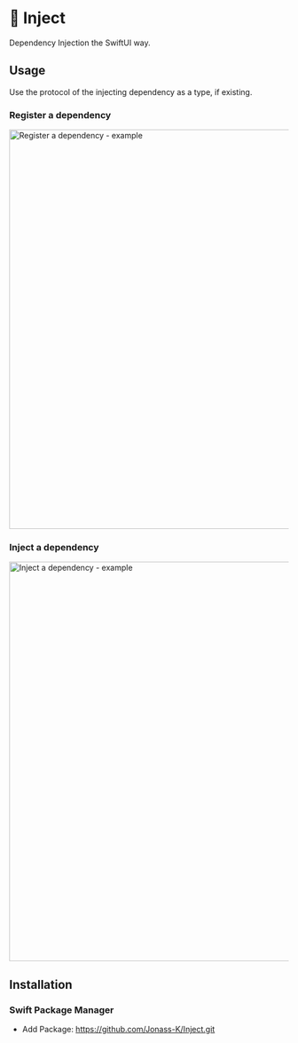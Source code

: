 # :syringe: Inject
Dependency Injection the SwiftUI way.

## Usage 
Use the protocol of the injecting dependency as a type, if existing.
### Register a dependency
<img width="720" alt="Register a dependency - example" src="https://user-images.githubusercontent.com/60469464/173398427-c8615250-4194-4f8d-a88a-6e50a3183075.png">

### Inject a dependency
<img width="720" alt="Inject a dependency - example" src="https://user-images.githubusercontent.com/60469464/173398349-2ab7858c-0289-48a8-aa0a-38c39328076d.png">

## Installation
### Swift Package Manager
- Add Package: https://github.com/Jonass-K/Inject.git
